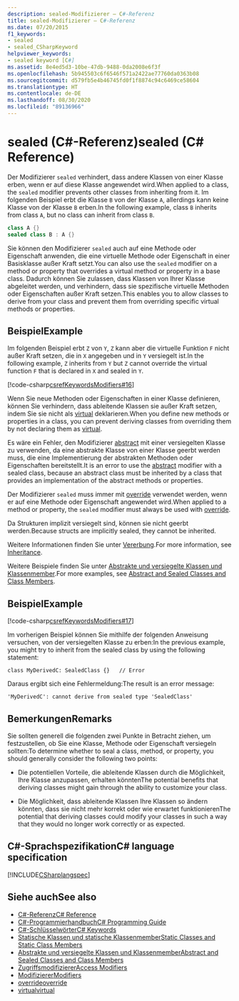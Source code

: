 ```yaml
---
description: sealed-Modifizierer – C#-Referenz
title: sealed-Modifizierer – C#-Referenz
ms.date: 07/20/2015
f1_keywords:
- sealed
- sealed_CSharpKeyword
helpviewer_keywords:
- sealed keyword [C#]
ms.assetid: 8e4ed5d3-10be-47db-9488-0da2008e6f3f
ms.openlocfilehash: 5b945503c6f6546f571a2422ae77760da0363b08
ms.sourcegitcommit: d579fb5e4b46745fd0f1f8874c94c6469ce58604
ms.translationtype: HT
ms.contentlocale: de-DE
ms.lasthandoff: 08/30/2020
ms.locfileid: "89136966"
---
```

# <a name="sealed-c-reference"></a><span data-ttu-id="52d59-103">sealed (C#-Referenz)</span><span class="sxs-lookup"><span data-stu-id="52d59-103">sealed (C# Reference)</span></span>

<span data-ttu-id="52d59-104">Der Modifizierer `sealed` verhindert, dass andere Klassen von einer Klasse erben, wenn er auf diese Klasse angewendet wird.</span><span class="sxs-lookup"><span data-stu-id="52d59-104">When applied to a class, the `sealed` modifier prevents other classes from inheriting from it.</span></span> <span data-ttu-id="52d59-105">Im folgenden Beispiel erbt die Klasse `B` von der Klasse `A`, allerdings kann keine Klasse von der Klasse `B` erben.</span><span class="sxs-lookup"><span data-stu-id="52d59-105">In the following example, class `B` inherits from class `A`, but no class can inherit from class `B`.</span></span>

```csharp
class A {}
sealed class B : A {}
```

<span data-ttu-id="52d59-106">Sie können den Modifizierer `sealed` auch auf eine Methode oder Eigenschaft anwenden, die eine virtuelle Methode oder Eigenschaft in einer Basisklasse außer Kraft setzt.</span><span class="sxs-lookup"><span data-stu-id="52d59-106">You can also use the `sealed` modifier on a method or property that overrides a virtual method or property in a base class.</span></span> <span data-ttu-id="52d59-107">Dadurch können Sie zulassen, dass Klassen von Ihrer Klasse abgeleitet werden, und verhindern, dass sie spezifische virtuelle Methoden oder Eigenschaften außer Kraft setzen.</span><span class="sxs-lookup"><span data-stu-id="52d59-107">This enables you to allow classes to derive from your class and prevent them from overriding specific virtual methods or properties.</span></span>

## <a name="example"></a><span data-ttu-id="52d59-108">Beispiel</span><span class="sxs-lookup"><span data-stu-id="52d59-108">Example</span></span>

<span data-ttu-id="52d59-109">Im folgenden Beispiel erbt `Z` von `Y`, `Z` kann aber die virtuelle Funktion `F` nicht außer Kraft setzen, die in `X` angegeben und in `Y` versiegelt ist.</span><span class="sxs-lookup"><span data-stu-id="52d59-109">In the following example, `Z` inherits from `Y` but `Z` cannot override the virtual function `F` that is declared in `X` and sealed in `Y`.</span></span>

[!code-csharp[csrefKeywordsModifiers#16](~/samples/snippets/csharp/VS_Snippets_VBCSharp/csrefKeywordsModifiers/CS/csrefKeywordsModifiers.cs#16)]

<span data-ttu-id="52d59-110">Wenn Sie neue Methoden oder Eigenschaften in einer Klasse definieren, können Sie verhindern, dass ableitende Klassen sie außer Kraft setzen, indem Sie sie nicht als [virtual](virtual.md) deklarieren.</span><span class="sxs-lookup"><span data-stu-id="52d59-110">When you define new methods or properties in a class, you can prevent deriving classes from overriding them by not declaring them as [virtual](virtual.md).</span></span>

<span data-ttu-id="52d59-111">Es wäre ein Fehler, den Modifizierer [abstract](abstract.md) mit einer versiegelten Klasse zu verwenden, da eine abstrakte Klasse von einer Klasse geerbt werden muss, die eine Implementierung der abstrakten Methoden oder Eigenschaften bereitstellt.</span><span class="sxs-lookup"><span data-stu-id="52d59-111">It is an error to use the [abstract](abstract.md) modifier with a sealed class, because an abstract class must be inherited by a class that provides an implementation of the abstract methods or properties.</span></span>

<span data-ttu-id="52d59-112">Der Modifizierer `sealed` muss immer mit [override](override.md) verwendet werden, wenn er auf eine Methode oder Eigenschaft angewendet wird.</span><span class="sxs-lookup"><span data-stu-id="52d59-112">When applied to a method or property, the `sealed` modifier must always be used with [override](override.md).</span></span>

<span data-ttu-id="52d59-113">Da Strukturen implizit versiegelt sind, können sie nicht geerbt werden.</span><span class="sxs-lookup"><span data-stu-id="52d59-113">Because structs are implicitly sealed, they cannot be inherited.</span></span>

<span data-ttu-id="52d59-114">Weitere Informationen finden Sie unter [Vererbung](../../programming-guide/classes-and-structs/inheritance.md).</span><span class="sxs-lookup"><span data-stu-id="52d59-114">For more information, see [Inheritance](../../programming-guide/classes-and-structs/inheritance.md).</span></span>

<span data-ttu-id="52d59-115">Weitere Beispiele finden Sie unter [Abstrakte und versiegelte Klassen und Klassenmember](../../programming-guide/classes-and-structs/abstract-and-sealed-classes-and-class-members.md).</span><span class="sxs-lookup"><span data-stu-id="52d59-115">For more examples, see [Abstract and Sealed Classes and Class Members](../../programming-guide/classes-and-structs/abstract-and-sealed-classes-and-class-members.md).</span></span>

## <a name="example"></a><span data-ttu-id="52d59-116">Beispiel</span><span class="sxs-lookup"><span data-stu-id="52d59-116">Example</span></span>

[!code-csharp[csrefKeywordsModifiers#17](~/samples/snippets/csharp/VS_Snippets_VBCSharp/csrefKeywordsModifiers/CS/csrefKeywordsModifiers.cs#17)]

<span data-ttu-id="52d59-117">Im vorherigen Beispiel können Sie mithilfe der folgenden Anweisung versuchen, von der versiegelten Klasse zu erben:</span><span class="sxs-lookup"><span data-stu-id="52d59-117">In the previous example, you might try to inherit from the sealed class by using the following statement:</span></span>

`class MyDerivedC: SealedClass {}   // Error`

<span data-ttu-id="52d59-118">Daraus ergibt sich eine Fehlermeldung:</span><span class="sxs-lookup"><span data-stu-id="52d59-118">The result is an error message:</span></span>

`'MyDerivedC': cannot derive from sealed type 'SealedClass'`

## <a name="remarks"></a><span data-ttu-id="52d59-119">Bemerkungen</span><span class="sxs-lookup"><span data-stu-id="52d59-119">Remarks</span></span>

<span data-ttu-id="52d59-120">Sie sollten generell die folgenden zwei Punkte in Betracht ziehen, um festzustellen, ob Sie eine Klasse, Methode oder Eigenschaft versiegeln sollten:</span><span class="sxs-lookup"><span data-stu-id="52d59-120">To determine whether to seal a class, method, or property, you should generally consider the following two points:</span></span>

- <span data-ttu-id="52d59-121">Die potentiellen Vorteile, die ableitende Klassen durch die Möglichkeit, Ihre Klasse anzupassen, erhalten könnten</span><span class="sxs-lookup"><span data-stu-id="52d59-121">The potential benefits that deriving classes might gain through the ability to customize your class.</span></span>

- <span data-ttu-id="52d59-122">Die Möglichkeit, dass ableitende Klassen Ihre Klassen so ändern könnten, dass sie nicht mehr korrekt oder wie erwartet funktionieren</span><span class="sxs-lookup"><span data-stu-id="52d59-122">The potential that deriving classes could modify your classes in such a way that they would no longer work correctly or as expected.</span></span>

## <a name="c-language-specification"></a><span data-ttu-id="52d59-123">C#-Sprachspezifikation</span><span class="sxs-lookup"><span data-stu-id="52d59-123">C# language specification</span></span>

[!INCLUDE[CSharplangspec](~/includes/csharplangspec-md.md)]

## <a name="see-also"></a><span data-ttu-id="52d59-124">Siehe auch</span><span class="sxs-lookup"><span data-stu-id="52d59-124">See also</span></span>

- [<span data-ttu-id="52d59-125">C#-Referenz</span><span class="sxs-lookup"><span data-stu-id="52d59-125">C# Reference</span></span>](../index.md)
- [<span data-ttu-id="52d59-126">C#-Programmierhandbuch</span><span class="sxs-lookup"><span data-stu-id="52d59-126">C# Programming Guide</span></span>](../../programming-guide/index.md)
- [<span data-ttu-id="52d59-127">C#-Schlüsselwörter</span><span class="sxs-lookup"><span data-stu-id="52d59-127">C# Keywords</span></span>](index.md)
- [<span data-ttu-id="52d59-128">Statische Klassen und statische Klassenmember</span><span class="sxs-lookup"><span data-stu-id="52d59-128">Static Classes and Static Class Members</span></span>](../../programming-guide/classes-and-structs/static-classes-and-static-class-members.md)
- [<span data-ttu-id="52d59-129">Abstrakte und versiegelte Klassen und Klassenmember</span><span class="sxs-lookup"><span data-stu-id="52d59-129">Abstract and Sealed Classes and Class Members</span></span>](../../programming-guide/classes-and-structs/abstract-and-sealed-classes-and-class-members.md)
- [<span data-ttu-id="52d59-130">Zugriffsmodifizierer</span><span class="sxs-lookup"><span data-stu-id="52d59-130">Access Modifiers</span></span>](../../programming-guide/classes-and-structs/access-modifiers.md)
- [<span data-ttu-id="52d59-131">Modifizierer</span><span class="sxs-lookup"><span data-stu-id="52d59-131">Modifiers</span></span>](index.md)
- [<span data-ttu-id="52d59-132">override</span><span class="sxs-lookup"><span data-stu-id="52d59-132">override</span></span>](override.md)
- [<span data-ttu-id="52d59-133">virtual</span><span class="sxs-lookup"><span data-stu-id="52d59-133">virtual</span></span>](virtual.md)
